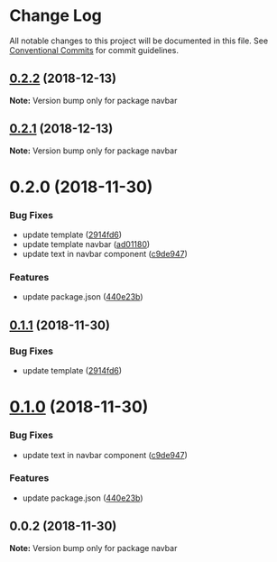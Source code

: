 # Change Log

All notable changes to this project will be documented in this file.
See [Conventional Commits](https://conventionalcommits.org) for commit guidelines.

## [0.2.2](https://github.com/rkusuma/angular-cli-lerna/compare/v0.2.1...v0.2.2) (2018-12-13)

**Note:** Version bump only for package navbar





## [0.2.1](https://github.com/rkusuma/angular-cli-lerna/compare/v0.1.0...v0.2.1) (2018-12-13)

**Note:** Version bump only for package navbar





# 0.2.0 (2018-11-30)


### Bug Fixes

* update template ([2914fd6](https://github.com/rkusuma/angular-cli-lerna/commit/2914fd6))
* update template navbar ([ad01180](https://github.com/rkusuma/angular-cli-lerna/commit/ad01180))
* update text in navbar component ([c9de947](https://github.com/rkusuma/angular-cli-lerna/commit/c9de947))


### Features

* update package.json ([440e23b](https://github.com/rkusuma/angular-cli-lerna/commit/440e23b))





## [0.1.1](https://github.com/rkusuma/angular-cli-lerna/compare/navbar@0.1.0...navbar@0.1.1) (2018-11-30)


### Bug Fixes

* update template ([2914fd6](https://github.com/rkusuma/angular-cli-lerna/commit/2914fd6))





# [0.1.0](https://github.com/rkusuma/angular-cli-lerna/compare/navbar@0.0.2...navbar@0.1.0) (2018-11-30)


### Bug Fixes

* update text in navbar component ([c9de947](https://github.com/rkusuma/angular-cli-lerna/commit/c9de947))


### Features

* update package.json ([440e23b](https://github.com/rkusuma/angular-cli-lerna/commit/440e23b))





## 0.0.2 (2018-11-30)

**Note:** Version bump only for package navbar
